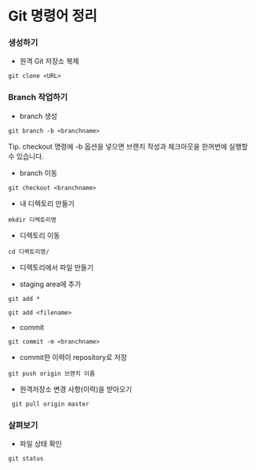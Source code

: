 # Git 명령어 정리

### 생성하기

* 원격 Git 저장소 복제
```
git clone <URL>
```

### Branch 작업하기

* branch 생성
```
git branch -b <branchname>
```

 Tip. checkout 명령에 -b 옵션을 넣으면 브랜치 작성과 체크아웃을 한꺼번에 실행할 수 있습니다.


* branch 이동
```
git checkout <branchname>
```

* 내 디렉토리 만들기
```
mkdir 디렉토리명
```

* 디렉토리 이동
```
cd 디렉토리명/
```

* 디렉토리에서 파일 만들기


*  staging area에 추가
```
git add * 
```
```
git add <filename> 
```

* commit
```
git commit -m <branchname>
```

* commit한 이력이 repository로 저장
```
git push origin 브랜치 이름
```

* 원격저장소 변경 사항(이력)을 받아오기
```
 git pull origin master
```


### 살펴보기

* 파일 상태 확인
```
git status
```